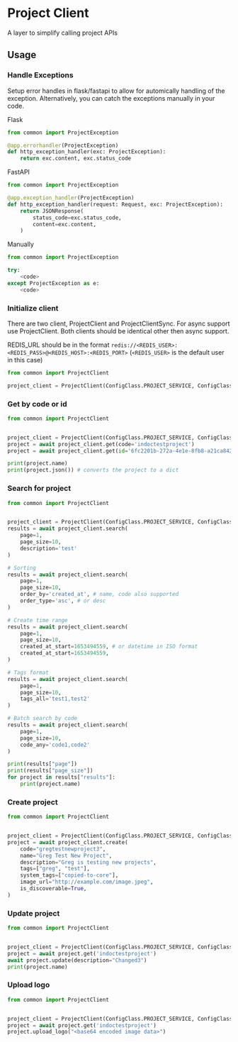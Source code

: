 # Project Client

A layer to simplify calling project APIs

## Usage

### Handle Exceptions

Setup error handles in flask/fastapi to allow for automically handling of the exception. Alternatively, you can catch the exceptions manually in your code.

Flask
```python
from common import ProjectException

@app.errorhandler(ProjectException)
def http_exception_handler(exc: ProjectException):
    return exc.content, exc.status_code
```

FastAPI
```python
from common import ProjectException

@app.exception_handler(ProjectException)
def http_exception_handler(request: Request, exc: ProjectException):
    return JSONResponse(
        status_code=exc.status_code,
        content=exc.content,
    )
```

Manually
```python
from common import ProjectException

try:
    <code>
except ProjectException as e:
    <code>
```

### Initialize client

There are two client, ProjectClient and ProjectClientSync. For async support use ProjectClient. Both clients should be identical other then async support.

REDIS_URL should be in the format `redis://<REDIS_USER>:<REDIS_PASS>@<REDIS_HOST>:<REDIS_PORT>` (`<REDIS_USER>` is the default user in this case)

```python
from common import ProjectClient

project_client = ProjectClient(ConfigClass.PROJECT_SERVICE, ConfigClass.REDIS_URL)
```

### Get by code or id

```python
from common import ProjectClient


project_client = ProjectClient(ConfigClass.PROJECT_SERVICE, ConfigClass.REDIS_URL)
project = await project_client.get(code='indoctestproject')
project = await project_client.get(id='6fc2201b-272a-4e1e-8fb8-a21ca84208d7')

print(project.name)
print(project.json()) # converts the project to a dict
```

### Search for project

```python
from common import ProjectClient


project_client = ProjectClient(ConfigClass.PROJECT_SERVICE, ConfigClass.REDIS_URL)
results = await project_client.search(
    page=1,
    page_size=10,
    description='test'
)

# Sorting
results = await project_client.search(
    page=1,
    page_size=10,
    order_by='created_at', # name, code also supported
    order_type='asc', # or desc
)

# Create time range
results = await project_client.search(
    page=1,
    page_size=10,
    created_at_start=1653494559, # or datetime in ISO format
    created_at_start=1653494559,
)

# Tags format
results = await project_client.search(
    page=1,
    page_size=10,
    tags_all='test1,test2'
)

# Batch search by code
results = await project_client.search(
    page=1,
    page_size=10,
    code_any='code1,code2'
)

print(results["page"])
print(results["page_size"])
for project in results["results"]:
    print(project.name)
```


### Create project

```python
from common import ProjectClient


project_client = ProjectClient(ConfigClass.PROJECT_SERVICE, ConfigClass.REDIS_URL)
project = await project_client.create(
    code="gregtestnewproject3",
    name="Greg Test New Project",
    description="Greg is testing new projects",
    tags=["greg", "test"],
    system_tags=["copied-to-core"],
    image_url="http://example.com/image.jpeg",
    is_discoverable=True,
)
```

### Update project

```python
from common import ProjectClient


project_client = ProjectClient(ConfigClass.PROJECT_SERVICE, ConfigClass.REDIS_URL)
project = await project.get('indoctestproject')
await project.update(description="Changed3")
print(project.name)
```

### Upload logo

```python
from common import ProjectClient


project_client = ProjectClient(ConfigClass.PROJECT_SERVICE, ConfigClass.REDIS_URL)
project = await project.get('indoctestproject')
project.upload_logo("<base64 encoded image data>")
```
